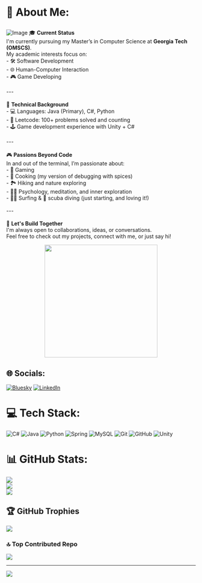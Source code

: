 # 💫 About Me: <p align="center">
![Image](https://github.com/user-attachments/assets/8fcc22e8-1d0f-4e76-a768-5610a0c824e7)
🎓 **Current Status**  <br>I'm currently pursuing my Master’s in Computer Science at **Georgia Tech (OMSCS)**.  <br>My academic interests focus on:  <br>- 🛠️ Software Development  <br>- 🌐 Human-Computer Interaction<br>- 🎮  Game Developing<br><br>---<br><br>🧠 **Technical Background**  <br>- 💻 Languages: Java (Primary), C#, Python  <br>- 🧩 Leetcode: 100+ problems solved and counting  <br>- 🕹️ Game development experience with Unity + C#  <br><br>---<br><br>🎮 **Passions Beyond Code**  <br>In and out of the terminal, I’m passionate about:<br>- 🎲 Gaming<br>- 🍳 Cooking (my version of debugging with spices)<br>- 🏞️ Hiking and nature exploring  <br>- 🧘‍♂️ Psychology, meditation, and inner exploration  <br>- 🏄‍♂️ Surfing & 🤿 scuba diving (just starting, and loving it!)<br><br>---<br><br>🚀 **Let's Build Together**  <br>I'm always open to collaborations, ideas, or conversations.  <br>Feel free to check out my projects, connect with me, or just say hi!

<p align="center">
  <img src="https://media.giphy.com/media/v1.Y2lkPTc5MGI3NjExd2tteTh0YmUwbWRsN3ZmY3l5dWhyYzRsZzAwaGJweWI4bXVnenQyMiZlcD12MV9naWZzX3NlYXJjaCZjdD1n/RbDKaczqWovIugyJmW/giphy.gif" width="300"/>
</p>

## 🌐 Socials:
[![Bluesky](https://img.shields.io/badge/bluesky-0285FF?style=for-the-badge&logo=bluesky&logoColor=%23FFFFFF)](https://bsky.app/profile/weilin98) [![LinkedIn](https://img.shields.io/badge/LinkedIn-%230077B5.svg?logo=linkedin&logoColor=white)](https://linkedin.com/in/https://www.linkedin.com/in/wei-lin-1998-aug23?utm_source=share&utm_campaign=share_via&utm_content=profile&utm_medium=ios_app) 

# 💻 Tech Stack:
![C#](https://img.shields.io/badge/c%23-%23239120.svg?style=for-the-badge&logo=csharp&logoColor=white) ![Java](https://img.shields.io/badge/java-%23ED8B00.svg?style=for-the-badge&logo=openjdk&logoColor=white) ![Python](https://img.shields.io/badge/python-3670A0?style=for-the-badge&logo=python&logoColor=ffdd54) ![Spring](https://img.shields.io/badge/spring-%236DB33F.svg?style=for-the-badge&logo=spring&logoColor=white) ![MySQL](https://img.shields.io/badge/mysql-4479A1.svg?style=for-the-badge&logo=mysql&logoColor=white) ![Git](https://img.shields.io/badge/git-%23F05033.svg?style=for-the-badge&logo=git&logoColor=white) ![GitHub](https://img.shields.io/badge/github-%23121011.svg?style=for-the-badge&logo=github&logoColor=white) ![Unity](https://img.shields.io/badge/unity-%23000000.svg?style=for-the-badge&logo=unity&logoColor=white)
# 📊 GitHub Stats:
![](https://github-readme-stats.vercel.app/api?username=weeelin98&theme=dark&hide_border=false&include_all_commits=false&count_private=false)<br/>
![](https://nirzak-streak-stats.vercel.app/?user=weeelin98&theme=dark&hide_border=false)<br/>
![](https://github-readme-stats.vercel.app/api/top-langs/?username=weeelin98&theme=dark&hide_border=false&include_all_commits=false&count_private=false&layout=compact)

## 🏆 GitHub Trophies
![](https://github-profile-trophy.vercel.app/?username=weeelin98&theme=radical&no-frame=false&no-bg=true&margin-w=4)

### 🔝 Top Contributed Repo
![](https://github-contributor-stats.vercel.app/api?username=weeelin98&limit=5&theme=midnight-purple&combine_all_yearly_contributions=true)

---
[![](https://visitcount.itsvg.in/api?id=weeelin98&icon=0&color=0)](https://visitcount.itsvg.in)

<!-- Proudly created with GPRM ( https://gprm.itsvg.in ) -->
